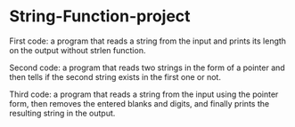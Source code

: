 # String-Function-project
First code: a program that reads a string from the input and prints its length on the output without strlen function.

Second code: a program that reads two strings in the form of a pointer and then tells if the second string exists in the first one or not.

Third code: a program that reads a string from the input using the pointer form, then removes the entered blanks and digits, and finally prints the resulting string in the output.
